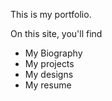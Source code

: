 This is my portfolio.

On this site, you'll find

* My Biography
* My projects
* My designs
* My resume